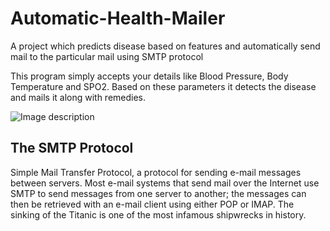 # Automatic-Health-Mailer
A project which predicts disease based on features and automatically send mail to the particular mail using SMTP protocol

This program simply accepts your details like Blood Pressure, Body Temperature and SPO2. Based on these parameters it detects the disease and mails it along with remedies.

![Image description](link-to-image)

## The SMTP Protocol
Simple Mail Transfer Protocol, a protocol for sending e-mail messages between servers. Most e-mail systems that send mail over the Internet use SMTP to send messages from one server to another; the messages can then be retrieved with an e-mail client using either POP or IMAP.
The sinking of the Titanic is one of the most infamous shipwrecks in history.

